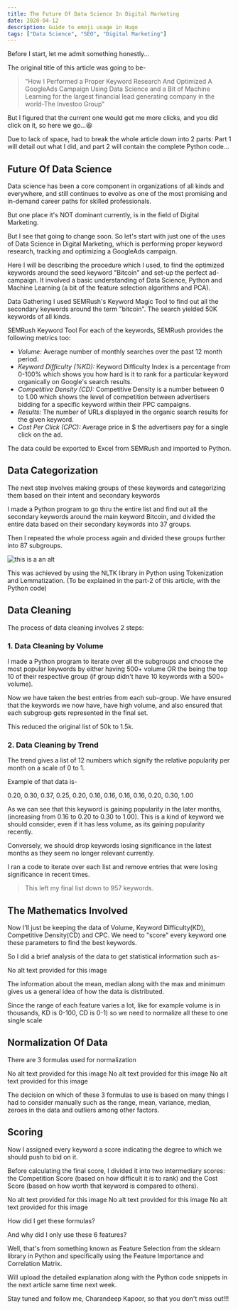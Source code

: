 ```yaml
---
title: The Future Of Data Science In Digital Marketing
date: 2020-04-12
description: Guide to emoji usage in Hugo
tags: ["Data Science", "SEO", "Digital Marketing"]
---
```


Before I start, let me admit something honestly...

The original title of this article was going to be-

>"How I Performed a Proper Keyword Research And Optimized A GoogleAds Campaign Using Data Science and a Bit of Machine Learning for the largest financial lead generating company in the world-The Investoo Group"

But I figured that the current one would get me more clicks, and you did click on it, so here we go...😆

Due to lack of space, had to break the whole article down into 2 parts: Part 1 will detail out what I did, and part 2 will contain the complete Python code...

## Future Of Data Science

Data science has been a core component in organizations of all kinds and everywhere, and still continues to evolve as one of the most promising and in-demand career paths for skilled professionals.

But one place it's NOT dominant currently, is in the field of Digital Marketing.

But I see that going to change soon.
So let's start with just one of the uses of Data Science in Digital Marketing, which is performing proper keyword research, tracking and optimizing a GoogleAds campaign.

Here I will be describing the procedure which I used, to find the optimized keywords around the seed keyword "Bitcoin" and set-up the perfect ad-campaign. It involved a basic understanding of Data Science, Python and Machine Learning (a bit of the feature selection algorithms and PCA).

Data Gathering
I used SEMRush's Keyword Magic Tool to find out all the secondary keywords around the term "bitcoin". The search yielded 50K keywords of all kinds.

SEMRush Keyword Tool 
For each of the keywords, SEMRush provides the following metrics too:

* *Volume:* Average number of monthly searches over the past 12 month period.
* *Keyword Difficulty (%KD):* Keyword Difficulty Index is a percentage from 0-100% which shows you how hard is it to rank for a particular keyword organically on Google's search results.
* *Competitive Density (CD):* Competitive Density is a number between 0 to 1.00 which shows the level of competition between advertisers bidding for a specific keyword within their PPC campaigns.
* *Results:* The number of URLs displayed in the organic search results for the given keyword.
* *Cost Per Click (CPC):* Average price in $ the advertisers pay for a single click on the ad.

The data could be exported to Excel from SEMRush and imported to Python.

## Data Categorization
The next step involves making groups of these keywords and categorizing them based on their intent and secondary keywords

I made a Python program to go thru the entire list and find out all the secondary keywords around the main keyword Bitcoin, and divided the entire data based on their secondary keywords into 37 groups. 

Then I repeated the whole process again and divided these groups further into 87 subgroups.

![this is a an alt](/static/0.png)

This was achieved by using the NLTK library in Python using Tokenization and Lemmatization. (To be explained in the part-2 of this article, with the Python code)

## Data Cleaning
The process of data cleaning involves 2 steps:

### 1. Data Cleaning by Volume

I made a Python program to iterate over all the subgroups and choose the most popular keywords by either having 500+ volume OR the being the top 10 of their respective group (if group didn't have 10 keywords with a 500+ volume).

Now we have taken the best entries from each sub-group. We have ensured that the keywords we now have, have high volume, and also ensured that each subgroup gets represented in the final set.

This reduced the original list of 50k to 1.5k.

### 2. Data Cleaning by Trend

The trend gives a list of 12 numbers which signify the relative popularity per month on a scale of 0 to 1. 

Example of that data is-

0.20, 0.30, 0.37, 0.25, 0.20, 0.16, 0.16, 0.16, 0.16, 0.20, 0.30, 1.00 

As we can see that this keyword is gaining popularity in the later months, (increasing from 0.16 to 0.20 to 0.30 to 1.00). This is a kind of keyword we should consider, even if it has less volume, as its gaining popularity recently. 

Conversely, we should drop keywords losing significance in the latest months as they seem no longer relevant currently.

I ran a code to iterate over each list and remove entries that were losing significance in recent times.

>This left my final list down to 957 keywords.

## The Mathematics Involved

Now I'll just be keeping the data of Volume, Keyword Difficulty(KD), Competitive Density(CD) and CPC. We need to "score" every keyword one these parameters to find the best keywords.

So I did a brief analysis of the data to get statistical information such as-

No alt text provided for this image

The information about the mean, median along with the max and minimum gives us a general idea of how the data is distributed.

Since the range of each feature varies a lot, like for example volume is in thousands, KD is 0-100, CD is 0-1) so we need to normalize all these to one single scale

## Normalization Of Data

There are 3 formulas used for normalization

No alt text provided for this image
No alt text provided for this image
No alt text provided for this image

The decision on which of these 3 formulas to use is based on many things I had to consider manually such as the range, mean, variance, median, zeroes in the data and outliers among other factors.

## Scoring

Now I assigned every keyword a score indicating the degree to which we should push to bid on it.

Before calculating the final score, I divided it into two intermediary scores: the Competition Score (based on how difficult it is to rank) and the Cost Score (based on how worth that keyword is compared to others).

No alt text provided for this image
No alt text provided for this image
No alt text provided for this image

How did I get these formulas?

And why did I only use these 6 features?

Well, that's from something known as Feature Selection from the sklearn library in Python and specifically using the Feature Importance and Correlation Matrix.


Will upload the detailed explanation along with the Python code snippets in the next article same time next week.

Stay tuned and follow me, Charandeep Kapoor, so that you don't miss out!!!
